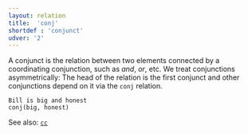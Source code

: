 ```yaml
---
layout: relation
title:  'conj'
shortdef : 'conjunct'
udver: '2'
---
```


A conjunct is the relation between two elements connected by a
coordinating conjunction, such as *and*, *or*, etc.  We treat
conjunctions asymmetrically: The head of the relation is the first
conjunct and other conjunctions depend on it via the `conj` relation.

~~~ sdparse
Bill is big and honest
conj(big, honest)
~~~

See also: [`cc`](cc.html)
<!-- Interlanguage links updated St lis 3 20:58:46 CET 2021 -->
